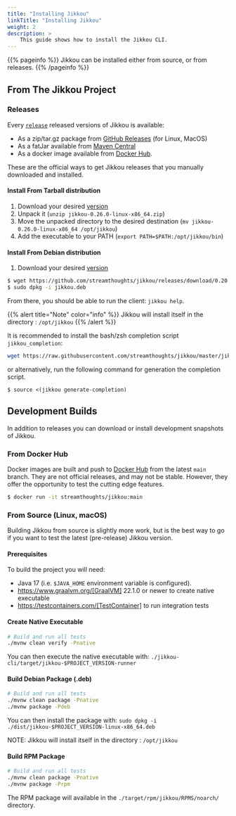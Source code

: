 ```yaml
---
title: "Installing Jikkou"
linkTitle: "Installing Jikkou"
weight: 2
description: >
    This guide shows how to install the Jikkou CLI.
---
```


{{% pageinfo %}}
Jikkou can be installed either from source, or from releases.
{{% /pageinfo %}}

## From The Jikkou Project

### Releases

Every [`release`](https://github.com/streamthoughts/jikkou/releases) released versions of Jikkou is available: 

* As a zip/tar.gz package from [GitHub Releases](https://github.com/streamthoughts/jikkou/releases) (for Linux, MacOS)
* As a fatJar available from [Maven Central](https://repo.maven.apache.org/maven2/io/streamthoughts/jikkou/0.26.0/)
* As a docker image available from [Docker Hub](https://hub.docker.com/r/streamthoughts/jikkou).

These are the official ways to get Jikkou releases that you manually downloaded and installed.

#### Install From Tarball distribution

1. Download your desired [version](https://github.com/streamthoughts/jikkou/releases)
2. Unpack it (`unzip jikkou-0.26.0-linux-x86_64.zip`)
3. Move the unpacked directory to the desired destination (`mv jikkou-0.26.0-linux-x86_64 /opt/jikkou`)
4. Add the executable to your PATH (`export PATH=$PATH:/opt/jikkou/bin`)

#### Install From Debian distribution

1. Download your desired [version](https://github.com/streamthoughts/jikkou/releases)
```bash
$ wget https://github.com/streamthoughts/jikkou/releases/download/0.20.0/jikkou.deb
$ sudo dpkg -i jikkou.deb
```

From there, you should be able to run the client: `jikkou help`.

{{% alert title="Note" color="info" %}}
Jikkou will install itself in the directory :  `/opt/jikkou`
{{% /alert %}}

It is recommended to install the bash/zsh completion script `jikkou_completion`:

```bash
wget https://raw.githubusercontent.com/streamthoughts/jikkou/master/jikkou_completion . jikkou_completion
```

or alternatively, run the following command for generation the completion script.

```
$ source <(jikkou generate-completion)
```

## Development Builds

In addition to releases you can download or install development snapshots of Jikkou.

### From Docker Hub

Docker images are built and push to [Docker Hub](https://hub.docker.com/r/streamthoughts/jikkou) from the latest `main` branch. 
They are not official releases, and may not be stable. 
However, they offer the opportunity to test the cutting edge features.

```bash
$ docker run -it streamthoughts/jikkou:main
```

### From Source (Linux, macOS)

Building Jikkou from source is slightly more work, but is the best way to go if you want to test the latest (pre-release) Jikkou version.

#### Prerequisites

To build the project you will need:

* Java 17 (i.e. `$JAVA_HOME` environment variable is configured).
* https://www.graalvm.org/[GraalVM] 22.1.0 or newer to create native executable
* https://testcontainers.com/[TestContainer] to run integration tests

#### Create Native Executable

```bash
# Build and run all tests
./mvnw clean verify -Pnative
```

You can then execute the native executable with: `./jikkou-cli/target/jikkou-$PROJECT_VERSION-runner`

#### Build Debian Package (.deb)

```bash
# Build and run all tests
./mvnw clean package -Pnative
./mvnw package -Pdeb
```

You can then install the package with: `sudo dpkg -i ./dist/jikkou-$PROJECT_VERSION-linux-x86_64.deb`

NOTE: Jikkou will install itself in the directory :  `/opt/jikkou`

#### Build RPM Package

```bash
# Build and run all tests
./mvnw clean package -Pnative
./mvnw package -Prpm
```

The RPM package will available in the `./target/rpm/jikkou/RPMS/noarch/` directory.